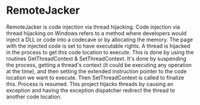 # RemoteJacker

RemoteJacker is code injection via thread hijacking. Code injection via thread hijacking on Windows refers to a method where developers would inject a DLL or code into a codecave or by allocating the memory. The page with the injected code is set to have executable rights. A thread is hijacked in the process to get this code location to execute. This is done by using the routines GetThreadContext & SetThreadContext. It's done by suspending the process, getting a thread's context (it could be executing any operation at the time), and then setting the extended instruction pointer to the code location we want to execute. Then SetThreadContext is called to finalize this. Process is resumed. This project hijacks threads by causing an exception and having the exception dispatcher redirect the thread to another code location.
